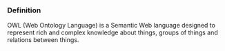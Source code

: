 ### Definition
OWL (Web Ontology Language) is a Semantic Web language designed to represent rich and complex knowledge about things, groups of things and relations between things.